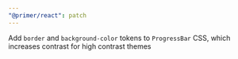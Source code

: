 ```yaml
---
"@primer/react": patch
---
```


Add `border` and `background-color` tokens to `ProgressBar` CSS, which increases contrast for high contrast themes
